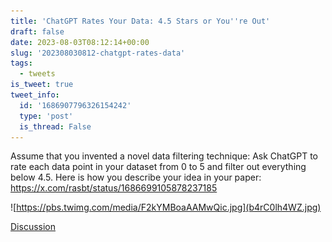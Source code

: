 ```yaml
---
title: 'ChatGPT Rates Your Data: 4.5 Stars or You''re Out'
draft: false
date: 2023-08-03T08:12:14+00:00
slug: '202308030812-chatgpt-rates-data'
tags:
  - tweets
is_tweet: true
tweet_info:
  id: '1686907796326154242'
  type: 'post'
  is_thread: False
---
```




Assume that you invented a novel data filtering technique: Ask ChatGPT to rate each data point in your dataset from 0 to 5 and filter out everything below 4.5. 
Here is how you describe your idea in your paper: <https://x.com/rasbt/status/1686699105878237185> 

![https://pbs.twimg.com/media/F2kYMBoaAAMwQic.jpg](b4rC0lh4WZ.jpg)

[Discussion](https://x.com/sytelus/status/1686907796326154242)

